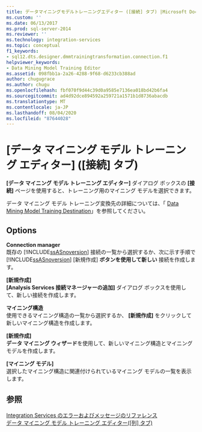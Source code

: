 ```yaml
---
title: データマイニングモデルトレーニングエディター ([接続] タブ) |Microsoft Docs
ms.custom: ''
ms.date: 06/13/2017
ms.prod: sql-server-2014
ms.reviewer: ''
ms.technology: integration-services
ms.topic: conceptual
f1_keywords:
- sql12.dts.designer.dmmtrainingtransformation.connection.f1
helpviewer_keywords:
- Data Mining Model Training Editor
ms.assetid: 098fbb1a-2a26-4288-9f68-d6233cb388ad
author: chugugrace
ms.author: chugu
ms.openlocfilehash: fbf070f9d44c39d0a9585e7136ea018bd42b6fa4
ms.sourcegitcommit: ad4d92dce894592a259721a1571b1d8736abacdb
ms.translationtype: MT
ms.contentlocale: ja-JP
ms.lasthandoff: 08/04/2020
ms.locfileid: "87644028"
---
```

# <a name="data-mining-model-training-editor-connection-tab"></a>[データ マイニング モデル トレーニング エディター] ([接続] タブ)
  **[データ マイニング モデル トレーニング エディター]** ダイアログ ボックスの **[接続]** ページを使用すると、トレーニング用のマイニング モデルを選択できます。  
  
 データ マイニング モデル トレーニング変換先の詳細については、「 [Data Mining Model Training Destination](data-flow/data-mining-model-training-destination.md)」を参照してください。  
  
## <a name="options"></a>Options  
 **Connection manager**  
 既存の [!INCLUDE[ssASnoversion](../includes/ssasnoversion-md.md)] 接続の一覧から選択するか、次に示す手順で [!INCLUDE[ssASnoversion](../includes/ssasnoversion-md.md)] [新規作成] **ボタンを使用して新しい** 接続を作成します。  
  
 **[新規作成]**  
 **[Analysis Services 接続マネージャーの追加]** ダイアログ ボックスを使用して、新しい接続を作成します。  
  
 **マイニング構造**  
 使用できるマイニング構造の一覧から選択するか、 **[新規作成]** をクリックして新しいマイニング構造を作成します。  
  
 **[新規作成]**  
 **データ マイニング ウィザード**を使用して、新しいマイニング構造とマイニング モデルを作成します。  
  
 **[マイニング モデル]**  
 選択したマイニング構造に関連付けられているマイニング モデルの一覧を表示します。  
  
## <a name="see-also"></a>参照  
 [Integration Services のエラーおよびメッセージのリファレンス](../../2014/integration-services/integration-services-error-and-message-reference.md)   
 [データ マイニング モデル トレーニング エディター([列] タブ)](../../2014/integration-services/data-mining-model-training-editor-columns-tab.md)  
  
  
